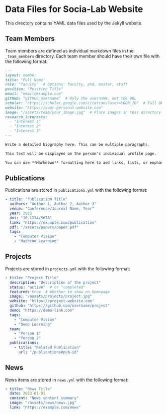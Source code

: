 # Data Files for Socia-Lab Website

This directory contains YAML data files used by the Jekyll website.

## Team Members

Team members are defined as individual markdown files in the `_team_members` directory. Each team member should have their own file with the following format:

```markdown
---
layout: member
title: "Full Name"
role: "faculty"  # Options: faculty, phd, master, staff
position: "Position Title"
email: "email@example.com"
github: "github_username"  # Only the username, not the URL
scholar: "https://scholar.google.com/citations?user=YOUR_ID"  # Full URL
website: "https://your-personal-website.com"
image: "/assets/team/your_image.jpg"  # Place images in this directory
research_interests:
  - "Interest 1"
  - "Interest 2"
  - "Interest 3"
---

Write a detailed biography here. This can be multiple paragraphs.

This text will be displayed on the person's individual profile page.

You can use **Markdown** formatting here to add links, lists, or emphasis.
```

## Publications

Publications are stored in `publications.yml` with the following format:

```yaml
- title: "Publication Title"
  authors: "Author 1, Author 2, Author 3"
  venue: "Conference/Journal Name, Year"
  year: 2023
  doi: "10.1234/5678"
  link: "https://example.com/publication"
  pdf: "/assets/papers/paper.pdf"
  tags:
    - "Computer Vision"
    - "Machine Learning"
```

## Projects

Projects are stored in `projects.yml` with the following format:

```yaml
- title: "Project Title"
  description: "Description of the project"
  status: "active"  # or "completed"
  featured: true  # Whether to show on homepage
  image: "/assets/projects/project.jpg"
  website: "https://project-website.com"
  github: "https://github.com/username/project"
  demo: "https://demo-link.com"
  tags:
    - "Computer Vision"
    - "Deep Learning"
  team:
    - "Person 1"
    - "Person 2"
  publications:
    - title: "Related Publication"
      url: "/publications#pub-id"
```

## News

News items are stored in `news.yml` with the following format:

```yaml
- title: "News Title"
  date: 2023-01-01
  content: "News content summary"
  image: "/assets/news/news.jpg"
  link: "https://example.com/news"
``` 